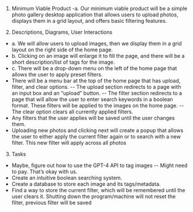 1. Minimum Viable Product
   -a. Our minimum viable product will be a simple photo gallery desktop application that allows users to upload photos, displays them in a grid layout, and offers basic filtering features.

3. Descriptions, Diagrams, User Interactions
- a. We will allow users to upload images, then we display them in a grid layout on the right side of the home page.
- b. Clicking on an image will enlarge it to fill the page, and there will be a short description/list of tags for the image.
- c. There will be a drop-down menu on the left of the home page that allows the user to apply preset filters.
- There will be a menu bar at the top of the home page that has upload, filter, and clear options.
-- The upload section redirects to a page with an input box and an “upload” button.
-- The filter section redirects to a page that will allow the user to enter search keywords in a boolean format. These filters will be applied to the images on the home page.
-- The clear option clears all currently applied filters.
- Any filters that the user applies will be saved until the user changes them.
- Uploading new photos and clicking next will create a popup that allows the user to either apply the current filter again or to search with a new filter. This new filter will apply across all photos

3. Tasks
- Maybe, figure out how to use the GPT-4 API to tag images
-- Might need to pay. That’s okay with us.
- Create an intuitive boolean searching system.
- Create a database to store each image and its tags/metadata.
- Find a way to store the current filter, which will be remembered until the user clears it. Shutting down the program/machine will not reset the filter, previous filter will be saved
